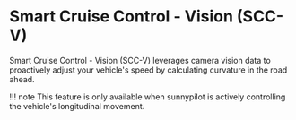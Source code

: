 # Smart Cruise Control - Vision (SCC-V)

Smart Cruise Control - Vision (SCC-V) leverages camera vision data to proactively adjust your vehicle's speed by calculating curvature in the road ahead.

!!! note
    This feature is only available when sunnypilot is actively controlling the vehicle's longitudinal movement.